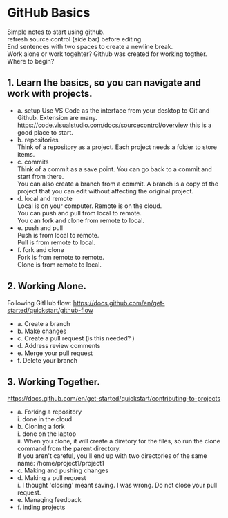 # GitHub Basics
Simple notes to start using github.  
  refresh source control (side bar) before editing.  
End sentences with two spaces to create a newline break.  
Work alone or work togehter? Github was created for working togther. Where to begin?  

## 1. Learn the basics, so you can navigate and work with projects.  
  + a. setup
    Use VS Code as the interface from your desktop to Git and Github.
    Extension are many. 
    https://code.visualstudio.com/docs/sourcecontrol/overview this is a good place to start.
  + b. repositories  
    Think of a repository as a project. Each project needs a folder to store items.
  + c. commits  
    Think of a commit as a save point. You can go back to a commit and start from there.  
    You can also create a branch from a commit. A branch is a copy of the project that you can edit without affecting the original project.
  + d. local and remote  
    Local is on your computer. Remote is on the cloud.  
    You can push and pull from local to remote.  
    You can fork and clone from remote to local.
  + e. push and pull  
    Push is from local to remote.  
    Pull is from remote to local.
  + f. fork and clone  
    Fork is from remote to remote.  
    Clone is from remote to local.

## 2. Working Alone.  
  Following GitHub flow: https://docs.github.com/en/get-started/quickstart/github-flow   
  + a. Create a branch  
  + b. Make changes  
  + c. Create a pull request  (is this needed? )
  + d. Address review comments  
  + e. Merge your pull request  
  + f. Delete your branch  
  
## 3. Working Together.  
  https://docs.github.com/en/get-started/quickstart/contributing-to-projects   
  + a. Forking a repository  
      i. done in the cloud  
  + b. Cloning a fork  
      i. done on the laptop  
      ii. When you clone, it will create a diretory for the   files, so run the clone command from the parent   directory.  
        If you aren't careful, you'll end up with two   directories of the same name: /home/project1/project1  
  + c. Making and pushing changes  
  + d. Making a pull request  
      i. I thought 'closing' meant saving. I was wrong. Do not close your pull request.   
  + e. Managing feedback  
  + f. inding projects  
